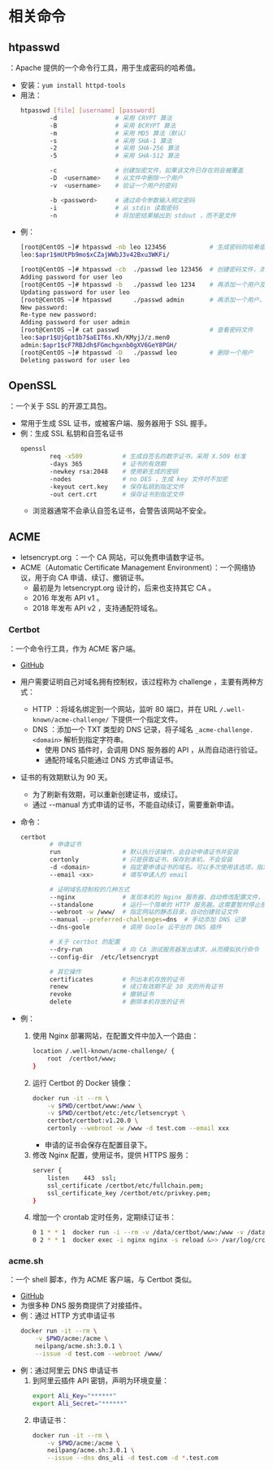 # 相关命令

## htpasswd

：Apache 提供的一个命令行工具，用于生成密码的哈希值。
- 安装：`yum install httpd-tools`
- 用法：
  ```sh
  htpasswd [file] [username] [password]
          -d                # 采用 CRYPT 算法
          -B                # 采用 BCRYPT 算法
          -m                # 采用 MD5 算法（默认）
          -s                # 采用 SHA-1 算法
          -2                # 采用 SHA-256 算法
          -5                # 采用 SHA-512 算法

          -c                # 创建加密文件，如果该文件已存在则会被覆盖
          -D  <username>    # 从文件中删除一个用户
          -v  <username>    # 验证一个用户的密码

          -b <password>     # 通过命令参数输入明文密码
          -i                # 从 stdin 读取密码
          -n                # 将加密结果输出到 stdout ，而不是文件
  ```
- 例：
  ```sh
  [root@CentOS ~]# htpasswd -nb leo 123456            # 生成密码的哈希值
  leo:$apr1$mUtPb9mo$xCZajWWbJ3v42Bxu3WKFi/
  ```
  ```sh
  [root@CentOS ~]# htpasswd -cb  ./passwd leo 123456  # 创建密码文件，添加一个用户及其密码
  Adding password for user leo
  [root@CentOS ~]# htpasswd -b   ./passwd leo 1234    # 再添加一个用户及其密码。如果该用户名已存在，则会覆盖其密码
  Updating password for user leo
  [root@CentOS ~]# htpasswd      ./passwd admin       # 再添加一个用户，默认通过终端提示输入密码
  New password:
  Re-type new password:
  Adding password for user admin
  [root@CentOS ~]# cat passwd                         # 查看密码文件
  leo:$apr1$UjGpt1b7$aEIT6s.Kh/KMyjJ/z.men0
  admin:$apr1$cF7RBJdh$FGmchgxnb0gXV6GeY8PGH/
  [root@CentOS ~]# htpasswd -D   ./passwd leo         # 删除一个用户
  Deleting password for user leo
  ```

## OpenSSL

：一个关于 SSL 的开源工具包。
- 常用于生成 SSL 证书，或被客户端、服务器用于 SSL 握手。
- 例：生成 SSL 私钥和自签名证书
  ```sh
  openssl
          req -x509           # 生成自签名的数字证书，采用 X.509 标准
          -days 365           # 证书的有效期
          -newkey rsa:2048    # 使用新生成的密钥
          -nodes              # no DES ，生成 key 文件时不加密
          -keyout cert.key    # 保存私钥到指定文件
          -out cert.crt       # 保存证书到指定文件
  ```
  - 浏览器通常不会承认自签名证书，会警告该网站不安全。

## ACME

- letsencrypt.org ：一个 CA 网站，可以免费申请数字证书。
- ACME（Automatic Certificate Management Environment）：一个网络协议，用于向 CA 申请、续订、撤销证书。
  - 最初是为 letsencrypt.org 设计的，后来也支持其它 CA 。
  - 2016 年发布 API v1 。
  - 2018 年发布 API v2 ，支持通配符域名。

### Certbot

：一个命令行工具，作为 ACME 客户端。
  - [GitHub](https://github.com/certbot/certbot)
- 用户需要证明自己对域名拥有控制权，该过程称为 challenge ，主要有两种方式：
  - HTTP ：将域名绑定到一个网站，监听 80 端口，并在 URL `/.well-known/acme-challenge/` 下提供一个指定文件。
  - DNS ：添加一个 TXT 类型的 DNS 记录，将子域名 `_acme-challenge.<domain>` 解析到指定字符串。
    - 使用 DNS 插件时，会调用 DNS 服务器的 API ，从而自动进行验证。
    - 通配符域名只能通过 DNS 方式申请证书。
- 证书的有效期默认为 90 天。
  - 为了刷新有效期，可以重新创建证书，或续订。
  - 通过 --manual 方式申请的证书，不能自动续订，需要重新申请。
- 命令：
  ```sh
  certbot
          # 申请证书
          run                 # 默认执行该操作，会自动申请证书并安装
          certonly            # 只是获取证书，保存到本机，不会安装
          -d <domain>         # 指定要申请证书的域名。可以多次使用该选项，指定多个域名
          --email <xx>        # 填写申请人的 email

          # 证明域名控制权的几种方式
          --nginx             # 发现本机的 Nginx 服务器，自动修改配置文件，进行验证
          --standalone        # 运行一个简单的 HTTP 服务器。这需要暂时停止原网站
          --webroot -w /www/  # 指定网站的静态目录，自动创建验证文件
          --manual --preferred-challenges=dns  # 手动添加 DNS 记录
          --dns-goole         # 调用 Goole 云平台的 DNS 插件

          # 关于 certbot 的配置
          --dry-run           # 向 CA 测试服务器发出请求，从而模拟执行命令
          --config-dir  /etc/letsencrypt

          # 其它操作
          certificates        # 列出本机存放的证书
          renew               # 续订有效期不足 30 天的所有证书
          revoke              # 撤销证书
          delete              # 删除本机存放的证书
  ```

- 例：
  1. 使用 Nginx 部署网站，在配置文件中加入一个路由：
      ```sh
      location /.well-known/acme-challenge/ {
          root  /certbot/www;
      }
      ```
  2. 运行 Certbot 的 Docker 镜像：
      ```sh
      docker run -it --rm \
          -v $PWD/certbot/www:/www \
          -v $PWD/certbot/etc:/etc/letsencrypt \
          certbot/certbot:v1.20.0 \
          certonly --webroot -w /www -d test.com --email xxx
      ```
      - 申请的证书会保存在配置目录下。
  3. 修改 Nginx 配置，使用证书，提供 HTTPS 服务：
      ```sh
      server {
          listen    443  ssl;
          ssl_certificate /certbot/etc/fullchain.pem;
          ssl_certificate_key /certbot/etc/privkey.pem;
      }
      ```
  4. 增加一个 crontab 定时任务，定期续订证书：
      ```sh
      0 1 * * 1  docker run -i --rm -v /data/certbot/www:/www -v /data/certbot/etc:/etc/letsencrypt certbot/certbot:v1.20.0 renew &>> /var/log/cron
      0 2 * * 1  docker exec -i nginx nginx -s reload &>> /var/log/cron       # 让 Nginx 重新读取 ssl 文件
      ```

### acme.sh

：一个 shell 脚本，作为 ACME 客户端，与 Certbot 类似。
- [GitHub](https://github.com/acmesh-official/acme.sh)
- 为很多种 DNS 服务商提供了对接插件。
- 例：通过 HTTP 方式申请证书
  ```sh
  docker run -it --rm \
      -v $PWD/acme:/acme \
      neilpang/acme.sh:3.0.1 \
      --issue -d test.com --webroot /www/
  ```
- 例：通过阿里云 DNS 申请证书
  1. 到阿里云插件 API 密钥，声明为环境变量：
      ```sh
      export Ali_Key="******"
      export Ali_Secret="******"
      ```
  2. 申请证书：
      ```sh
      docker run -it --rm \
          -v $PWD/acme:/acme \
          neilpang/acme.sh:3.0.1 \
          --issue --dns dns_ali -d test.com -d *.test.com
      ```
